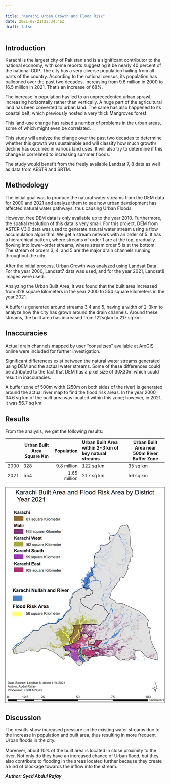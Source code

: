 ```yaml
---

title: "Karachi Urban Growth and Flood Risk"
date: 2021-08-21T22:34:46Z
draft: false
---
```


## Introduction

Karachi is the largest city of Pakistan and is a significant contributor to the national economy, with some reports suggesting it be nearly 40 percent of the national GDP. The city has a very diverse population hailing from all parts of the country. According to the national census, its population has ballooned over the past two decades, increasing from 9.8 million in 2000 to 16.5 million in 2021. That’s an increase of 68%.

The increase in population has led to an unprecedented urban sprawl, increasing horizontally rather than vertically. A huge part of the agricultural land has been converted to urban land. The same has also happened to its coastal belt, which previously hosted a very thick Mangroves forest.

This land-use change has raised a number of problems in the urban areas, some of which might even be correlated.

This study will analyze the change over the past two decades to determine whether this growth was sustainable and will classify how much growth/ decline has occurred in various land uses. It will also try to determine if this change is correlated to increasing summer floods.

The study would benefit from the freely available Landsat 7, 8 data as well as data from AESTR and SRTM. 

## Methodology

The initial goal was to produce the natural water streams from the DEM data for 2000 and 2021 and analyze them to see how urban development has affected natural water pathways, thus causing Urban Floods.

However, free DEM data is only available up to the year 2010. Furthermore, the spatial resolution of this data is very small. For this project, DEM from ASTER V3.0 data was used to generate natural water stream using a flow accumulation algorithm. We get a stream network with an order of 5. It has a hierarchical pattern, where streams of order 1 are at the top, gradually flowing into lower-order streams, where stream order 5 is at the bottom. The stream of orders 3, 4, and 5 are the major drain channels running throughout the city.

After the initial process, Urban Growth was analyzed using Landsat Data. For the year 2000, Landsat7 data was used, and for the year 2021, Landsat8 images were used.

Analyzing the Urban Built Area, it was found that the built area increased from 328 square kilometers in the year 2000 to 554 square kilometers in the year 2021.

A buffer is generated around streams 3,4 and 5, having a width of 2-3km to analyze how the city has grown around the drain channels. Around these streams, the built area has increased from 122sqkm to 217 sq km. 

## **Inaccuracies**

Actual drain channels mapped by user “consultses” available at ArcGIS online were included for further investigation.

Significant differences exist between the natural water streams generated using DEM and the actual water streams. Some of these differences could be attributed to the fact that DEM has a pixel size of 30X30m which could result in inaccuracies.

A buffer zone of 500m width (250m on both sides of the river) is generated around the actual river map to find the flood risk areas. In the year 2000, 34.6 sq km of the built area was located within this zone; however, in 2021, it was 56.7 sq km 

## **Results**

From the analysis, we get the following results:

|      | Urban Built Area Square Km |   Population | Urban Built Area within 2-3 km of  key natural streams | Urban Built Area near 500m River  Buffer Zone |
| ---- | -------------------------- | -----------: | :----------------------------------------------------- | --------------------------------------------- |
| 2000 | 328                        |  9.8 million | 122 sq km                                              | 35 sq km                                      |
| 2021 | 554                        | 1.65 million | 217 sq km                                              | 56 sq km                                      |

![Karachi Map 2021](projects/Khi_flood_risk/khi_2021_flood.jpg)

## **Discussion**

The results show increased pressure on the existing water streams due to the increase in population and built area, thus resulting in more frequent Urban floods in the city. 

Moreover, about 10% of the built area is located in close proximity to the river. Not only do they have an increased chance of Urban flood, but they also contribute to flooding in the areas located further because they create a kind of blockage towards the inflow into the stream.



***Author: Syed Abdul Rafay***

